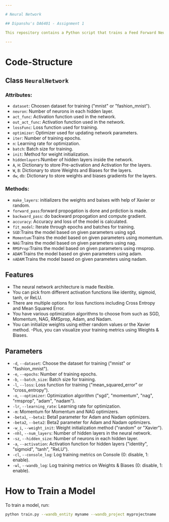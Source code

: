 ```yaml
---

# Neural Network

## Dipanshu's DA6401 - Assignment 1

This repository contains a Python script that trains a Feed Forward Neural Network using NumPy. The neural network is flexible and can be adjusted to work with various configurations. It's great for classifying datasets like MNIST or Fashion MNIST. You can easily customize it by adding different activation functions, loss functions, and other parameters as needed.

---
```


# Code-Structure

## Class `NeuralNetwork`

### Attributes:

- `dataset`: Choosen dataset for training ("mnist" or "fashion_mnist").
- `neuron`: Number of neurons in each hidden layer.
- `act_func`: Activation function used in the network.
- `out_act_func`: Activation function used in the network.
- `lossFunc`: Loss function used for training.
- `optimizer`: Optimizer used for updating network parameters.
- `iter`: Number of training epochs.
- `n`: Learning rate for optimization.
- `batch`: Batch size for training.
- `init`: Method for weight initialization.
- `hiddenlayers`:Number of hidden layers inside the network.
- `A`, `H`: Dictionary to store Pre-activation and Activation for the layers.
- `W`, `B`: Dictionary to store Weights and Biases for the layers.
- `dw`, `db`: Dictionary to store weights and biases gradients for the layers.


### Methods:
- `make_layers`: initializers the weights and baises with help of Xavier or random.
- `forward_pass`:forward propogation is done and prdiction is made.
- `backward_pass`: do backward propogation and compute gradient.
- `accuracy`: Accuracy and loss of the model is calculated.
- `fit_model`: Iterate through epochs and batches for training.
- `SGD`:Trains the model based on given parameters using sgd.
- `Momentum`:Trains the model based on given parameters using momentum.
- `NAG`:Trains the model based on given parameters using nag.
- `RMSProp`:Trains the model based on given parameters using rmsprop.
- `ADAM`:Trains the model based on given parameters using adam.
- `nADAM`:Trains the model based on given parameters using nadam.

## Features

- The neural network architecture is made flexible.
- You can pick from different activation functions like identity, sigmoid, tanh, or ReLU.
- There are multiple options for loss functions including Cross Entropy and Mean Squared Error.
- You have various optimization algorithms to choose from such as SGD, Momentum, NAG, RMSprop, Adam, and Nadam.
- You can initialize weights using either random values or the Xavier method.
-Plus, you can visualize your training metrics using Weights & Biases.
 
## Parameters

- `-d`, `--dataset`: Choose the dataset for training ("mnist" or "fashion_mnist").
- `-e`, `--epochs`: Number of training epochs.
- `-b`, `--batch_size`: Batch size for training.
- `-l`, `--loss`: Loss function for training ("mean_squared_error" or "cross_entropy").
- `-o`, `--optimizer`: Optimization algorithm ("sgd", "momentum", "nag", "rmsprop", "adam", "nadam").
- `-lr`, `--learning_rate`: Learning rate for optimization.
- `-m`: Momentum for Momentum and NAG optimizers.
- `-beta1`, `--beta1`: Beta1 parameter for Adam and Nadam optimizers.
- `-beta2`, `--beta2`: Beta2 parameter for Adam and Nadam optimizers.
- `-w_i`, `--weight_init`: Weight initialization method ("random" or "Xavier").
- `-nhl`, `--num_layers`: Number of hidden layers in the neural network.
- `-sz`, `--hidden_size`: Number of neurons in each hidden layer.
- `-a`, `--activation`: Activation function for hidden layers ("identity", "sigmoid", "tanh", "ReLU").
- `-cl`, `--console_log`: Log training metrics on Console (0: disable, 1: enable).
- `-wl`, `--wandb_log`: Log training metrics on Weights & Biases (0: disable, 1: enable).

# How to Train a Model

To train a model, run:

```bash
python train.py --wandb_entity myname --wandb_project myprojectname
